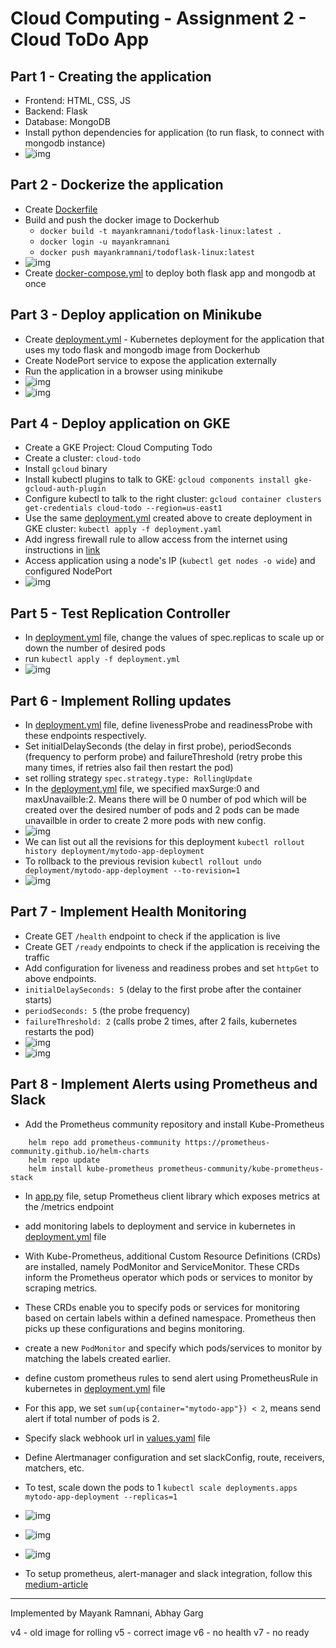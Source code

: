 # Cloud Computing - Assignment 2  - Cloud ToDo App
## Part 1 - Creating the application
- Frontend: HTML, CSS, JS
- Backend: Flask
- Database: MongoDB
- Install python dependencies for application (to run flask, to connect with mongodb instance)
- ![img](images/1-req.jpg)


## Part 2 - Dockerize the application
- Create [Dockerfile](app/Dockerfile)
- Build and push the docker image to Dockerhub
	+ `docker build -t mayankramnani/todoflask-linux:latest .`
	+ `docker login -u mayankramnani`
	+ `docker push mayankramnani/todoflask-linux:latest`
- ![img](images/2-dockerhub.jpg)	
- Create [docker-compose.yml](docker-compose.yml) to deploy both flask app and mongodb at once


## Part 3 - Deploy application on Minikube
- Create [deployment.yml](deployment.yml) - Kubernetes deployment for the application that uses my todo flask and mongodb image from Dockerhub
- Create NodePort service to expose the application externally
- Run the application in a browser using minikube
- ![img](images/3-minikube.jpg)
- ![img](images/3-minikube-browser.jpg)


## Part 4 - Deploy application on GKE
- Create a GKE Project: Cloud Computing Todo
- Create a cluster: `cloud-todo`
- Install `gcloud` binary
- Install kubectl plugins to talk to GKE: `gcloud components install gke-gcloud-auth-plugin`
- Configure kubectl to talk to the right cluster: `gcloud container clusters get-credentials cloud-todo --region=us-east1`
- Use the same [deployment.yml](deployment.yml) created above to create deployment in GKE cluster: `kubectl apply -f deployment.yaml`
- Add ingress firewall rule to allow access from the internet using instructions in [link](https://cloud.google.com/kubernetes-engine/docs/how-to/exposing-apps#console_1)
- Access application using a node's IP (`kubectl get nodes -o wide`) and configured NodePort
- ![img](images/4-gke-browser.jpg)


## Part 5 - Test Replication Controller 
- In [deployment.yml](deployment.yml) file, change the values of spec.replicas to scale up or down the number of desired pods
- run `kubectl apply -f deployment.yml`
- ![img](images/5-replica.png)


## Part 6 - Implement Rolling updates
- In [deployment.yml](deployment.yml) file, define livenessProbe and readinessProbe with these endpoints respectively. 
- Set initialDelaySeconds (the delay in first probe), periodSeconds (frequency to perform probe) and failureThreshold (retry probe this many times, if retries also fail then restart the pod)
- set rolling strategy `spec.strategy.type: RollingUpdate`
- In the [deployment.yml](deployment.yml) file, we specified maxSurge:0 and maxUnavailble:2. Means there will be 0 number of pod which will be created over the desired number of pods and 2 pods can be made unavailble in order to create 2 more pods with new config.
- ![img](images/6-rolling-updates.png)
- We can list out all the revisions for this deployment `kubectl rollout history deployment/mytodo-app-deployment`
- To rollback to the previous revision `kubectl rollout undo deployment/mytodo-app-deployment --to-revision=1`
- ![img](images/6-rolling-updates-old-revision.png)

## Part 7 - Implement Health Monitoring
- Create GET `/health` endpoint to check if the application is live
- Create GET `/ready` endpoints to check if the application is receiving the traffic
- Add configuration for liveness and readiness probes and set `httpGet` to above endpoints.
- `initialDelaySeconds: 5` (delay to the first probe after the container starts)
- `periodSeconds: 5` (the probe frequency)
- `failureThreshold: 2` (calls probe 2 times, after 2 fails, kubernetes restarts the pod)
- ![img](images/7-liveness-probe-failure.png)
- ![img](images/7-readiness-probe-failure.png)

## Part 8 - Implement Alerts using Prometheus and Slack
- Add the Prometheus community repository and install Kube-Prometheus
```
	helm repo add prometheus-community https://prometheus-community.github.io/helm-charts 
	helm repo update
	helm install kube-prometheus prometheus-community/kube-prometheus-stack
```

- In [app.py](app/app.py) file, setup Prometheus client library which exposes metrics at the /metrics endpoint
- add monitoring labels to deployment and service in kubernetes in [deployment.yml](deployment.yml) file
- With Kube-Prometheus, additional Custom Resource Definitions (CRDs) are installed, namely PodMonitor and ServiceMonitor. These CRDs inform the Prometheus operator which pods or services to monitor by scraping metrics.
- These CRDs enable you to specify pods or services for monitoring based on certain labels within a defined namespace. Prometheus then picks up these configurations and begins monitoring.
- create a new `PodMonitor` and specify which pods/services to monitor by matching the labels created earlier.
- define custom prometheus rules to send alert using PrometheusRule in kubernetes in [deployment.yml](deployment.yml) file
- For this app, we set `sum(up{container="mytodo-app"}) < 2`, means send alert if total number of pods is 2.
- Specify slack webhook url in [values.yaml](values.yaml) file
- Define Alertmanager configuration and set slackConfig, route, receivers, matchers, etc.
- To test, scale down the pods to 1 `kubectl scale deployments.apps mytodo-app-deployment --replicas=1`
- ![img](images/8-prometheus-alert.png)
- ![img](images/8-prometheus-slack-alert.png)
- ![img](images/8-alertmanager.png)

- To setup prometheus, alert-manager and slack integration, follow this [medium-article](https://medium.com/@joudwawad/comprehensive-beginners-guide-to-kube-prometheus-in-kubernetes-monitoring-alerts-integration-4ade4fa8fa8c)

---
Implemented by Mayank Ramnani, Abhay Garg


v4 - old image for rolling
v5 - correct image
v6 - no health
v7 - no ready